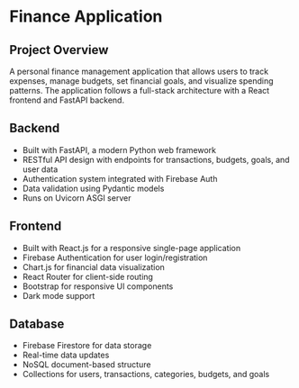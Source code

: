 # Finance Application

## Project Overview

A personal finance management application that allows users to track expenses, manage budgets, set financial goals, and visualize spending patterns. The application follows a full-stack architecture with a React frontend and FastAPI backend.

## Backend

- Built with FastAPI, a modern Python web framework
- RESTful API design with endpoints for transactions, budgets, goals, and user data
- Authentication system integrated with Firebase Auth
- Data validation using Pydantic models
- Runs on Uvicorn ASGI server

## Frontend

- Built with React.js for a responsive single-page application
- Firebase Authentication for user login/registration
- Chart.js for financial data visualization
- React Router for client-side routing
- Bootstrap for responsive UI components
- Dark mode support

## Database

- Firebase Firestore for data storage
- Real-time data updates
- NoSQL document-based structure
- Collections for users, transactions, categories, budgets, and goals
